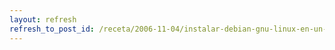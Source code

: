 ```yaml
---
layout: refresh
refresh_to_post_id: /receta/2006-11-04/instalar-debian-gnu-linux-en-un-compaq-tc-1100
---
```

